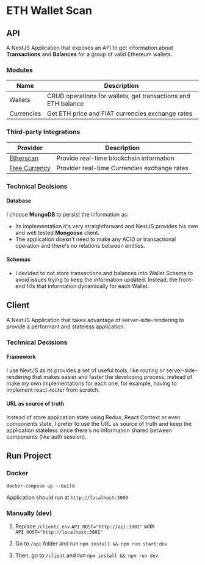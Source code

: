 # ETH Wallet Scan

## API

A NestJS Application that exposes an API to get information about **Transactions** and **Balances** for a group of valid Ethereum wallets.

### Modules

| Name       | Description                                                   |
| ---------- | ------------------------------------------------------------- |
| Wallets    | CRUD operations for wallets, get transactions and ETH balance |
| Currencies | Get ETH price and FIAT currencies exchange rates              |

### Third-party Integrations

| Provider                                     | Description                                  |
| -------------------------------------------- | -------------------------------------------- |
| [Etherscan](docs.etherscan.io)               | Provide real-time blockchain information     |
| [Free Currency](https://freecurrencyapi.com) | Provider real-time Currencies exchange rates |

### Technical Decisions

#### Database

I choose **MongoDB** to persist the information as:

- Its implementation it's very straightforward and NestJS provides his own and well tested **Mongoose** client.
- The application doesn't need to make any ACID or transactional operation and there's no relations between entities.

#### Schemas

- I decided to not store transactions and balances into Wallet Schema to avoid issues trying to keep the information updated. Instead, the front-end fills that information dynamically for each Wallet.

## Client

A NextJS Application that takes advantage of server-side-rendering to provide a performant and stateless application.

### Technical Decisions

#### Framework

I use NextJS as its provides a set of useful tools, like routing or server-side-rendering that makes easier and faster the developing process, instead of make my own implementations for each one, for example, having to implement react-router from scratch.

#### URL as source of truth

Instead of store application state using Redux, React Context or even components state, I prefer to use the URL as source of truth and keep the application stateless since there's no information shared between components (like auth session).

## Run Project

### Docker

`docker-compose up --build`

Application should run at `http://localhost:3000`

### Manually (dev)

1. Replace `/client/.env` `API_HOST="http://api:3001"` with `API_HOST="http://localhost:3001"`

2. Go to `/api` folder and run `npm install && npm run start:dev`

3. Then, go to `/client` and run `npm install && npm run dev`